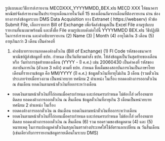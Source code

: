 รูปแบบและวิธีการส่งรายงาน
MECDXXX_YYYYMMDD_BEX.xls
MECD
XXX
ให้ธนาคารพาณิชย์จัดส่งรายงานเป็นประจำทุกเดือนภายในวันที่ 15 ของเดือนถัดจากเดือนที่ต้องรายงาน ผ่าน
ช่องทางการส่งข้อมูลระบบ DMS Data Acquisition ทาง Extranet ( https://webserv) หัวข้อ Submit File,
เลือกรายการ Bill of Exchange เพื่อจัดส่งข้อมูลเป็น Excel File ตามรูปแบบรายงานที่แนบมาพร้อมนี้ และตั้งชื่อ
File ตามรูปแบบดังต่อไปนี้
YYYYMMDD
BEX.xls
วิธีปฏิบัติในการส่งรายงาน และคำอธิบายรายงาน
(2) Name
(3) | Month
(4) อายุไม่เกิน 3 เดือน
(5) อายุเกินกว่า 3 เดือน
เป็นค่าคงที่
1. คำอธิบายรายงานยอดคงค้างตั๋วเงิน (Bill of Exchange)
(1) FI Code
รหัสของธนาคารพาณิชย์ผู้ส่งข้อมูลที่ ธปท. กำหนด
เป็นวันทีตามคำสั่ง ธปท. ให้ส่งข้อมูลเป็นวันสุดท้ายของเดือน หรือ
วันทําการสุดท้ายของเดือน (YYYY - ปี ค.ศ.) เช่น 20060430
เป็นค่าคงที่
รหัสของสถาบันการเงิน (ตัวเลข 3 หลัก) ตามที่ ธปท. กำหนด
ชื่อเต็มของสถาบันการเงินเป็นภาษาไทย
เดือนที่รายงานข้อมูล คือ MM/YYYY (ปี ค.ศ.)
ข้อมูลตั๋วเงินที่อายุไม่เกิน 3 เดือน (รวมตั๋วเงินประเภทจ่ายเมื่อทวงถาม
เป็นหน่วยบาท ทศนิยม 2 ตำแหน่ง ในเรื่อง
ยอดคงค้างการออกตั๋วเงิน ณ ต้นเดือน
ยอดเงินตามหน้าตั๋วเงินที่ออกระหว่างเดือน
- ยอดเงินตามหน้าตั๋วเงินที่ไถ่ถอนเมื่อครบกำหนด และก่อนครบกำหนด ไม่ต้องใส่
เครื่องหมายติดลบ
ยอดคงค้างการออกตั๋วเงิน ณ สิ้นเดือน
ข้อมูลตั๋วเงินที่อายุเกิน 3 เดือนเป็นหน่วยบาท ทศนิยม 2 ตำแหน่ง ในเรื่อง
- ยอดคงค้างการออกตั๋วเงิน ณ ต้นเดือน
ยอดเงินตามหน้าตั๋วเงินที่ออกระหว่างเดือน
- ยอดเงินตามหน้าตั๋วเงินที่ไถ่ถอนเมื่อครบกำหนด และก่อนครบกำหนด ไม่ต้องใส่
เครื่องหมายติดลบ
ยอดคงค้างการออกตั๋วเงิน ณ สิ้นเดือน
(6) รวม
ยอดรวมของข้อมูลตาม (4) และ (5)
หมายเหตุ ในการแปลงมูลค่าตั๋วเงินสกุลเงินตราต่างประเทศให้ใช้อัตราแลกเปลี่ยน ณ วันสิ้นเดือน
(เช่นเดียวกับการรายงานข้อมูลรายเดือนในระบบ DMS)
